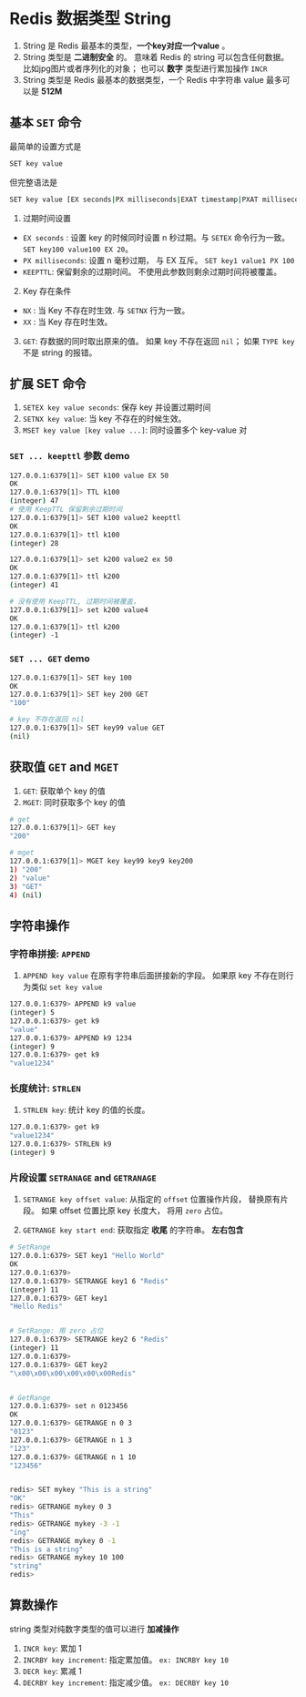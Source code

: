 # Redis 数据类型 String

1. String 是 Redis 最基本的类型，**一个key对应一个value** 。
2. String 类型是 **二进制安全** 的。 意味着 Redis 的 string 可以包含任何数据。 比如jpg图片或者序列化的对象； 也可以 **数字** 类型进行累加操作 `INCR`
3. String 类型是 Redis 最基本的数据类型，一个 Redis 中字符串 value 最多可以是 **512M**


## 基本 `SET` 命令

最简单的设置方式是 

```bash
SET key value
```

但完整语法是

```bash
SET key value [EX seconds|PX milliseconds|EXAT timestamp|PXAT milliseconds-timestamp|KEEPTTL] [NX|XX] [GET]
```

1. 过期时间设置
  + `EX seconds` : 设置 key 的时候同时设置 n 秒过期。与 `SETEX` 命令行为一致。 `SET key100 value100 EX 20`。
  + `PX milliseconds`: 设置 n 毫秒过期， 与 EX 互斥。 `SET key1 value1 PX 100`
  + `KEEPTTL`: 保留剩余的过期时间。 不使用此参数则剩余过期时间将被覆盖。
2. Key 存在条件
  + `NX` : 当 Key 不存在时生效. 与 `SETNX` 行为一致。
  + `XX` : 当 Key 存在时生效。
3. `GET`: 存数据的同时取出原来的值。 如果 key 不存在返回 `nil`； 如果 `TYPE key` 不是 string 的报错。


## 扩展 SET 命令


1. `SETEX key value seconds`: 保存 key 并设置过期时间
2. `SETNX key value`: 当 key 不存在的时候生效。
3. `MSET key value [key value ...]`: 同时设置多个 key-value 对


###  `SET ... keepttl` 参数 demo

```bash
127.0.0.1:6379[1]> SET k100 value EX 50
OK
127.0.0.1:6379[1]> TTL k100
(integer) 47
# 使用 KeepTTL 保留剩余过期时间
127.0.0.1:6379[1]> SET k100 value2 keepttl
OK
127.0.0.1:6379[1]> ttl k100
(integer) 28

127.0.0.1:6379[1]> set k200 value2 ex 50
OK
127.0.0.1:6379[1]> ttl k200
(integer) 41

# 没有使用 KeepTTL, 过期时间被覆盖，
127.0.0.1:6379[1]> set k200 value4
OK
127.0.0.1:6379[1]> ttl k200
(integer) -1
```


### `SET ... GET` demo

```bash
127.0.0.1:6379[1]> SET key 100
OK
127.0.0.1:6379[1]> SET key 200 GET
"100"

# key 不存在返回 nil
127.0.0.1:6379[1]> SET key99 value GET
(nil)
```


## 获取值 `GET` and `MGET`

1. `GET`: 获取单个 key 的值
2. `MGET`: 同时获取多个 key 的值

```bash
# get
127.0.0.1:6379[1]> GET key
"200"

# mget
127.0.0.1:6379[1]> MGET key key99 key9 key200
1) "200"
2) "value"
3) "GET"
4) (nil)
```

## 字符串操作


### 字符串拼接: `APPEND`

1. `APPEND key value` 在原有字符串后面拼接新的字段。 如果原 key 不存在则行为类似 `set key value`

```bash
127.0.0.1:6379> APPEND k9 value
(integer) 5
127.0.0.1:6379> get k9
"value"
127.0.0.1:6379> APPEND k9 1234
(integer) 9
127.0.0.1:6379> get k9
"value1234"
```

### 长度统计: `STRLEN`

1. `STRLEN key`: 统计 key 的值的长度。

```bash
127.0.0.1:6379> get k9
"value1234"
127.0.0.1:6379> STRLEN k9
(integer) 9
```



### 片段设置 `SETRANAGE` and `GETRANAGE`

1. `SETRANGE key offset value`: 从指定的 `offset` 位置操作片段， 替换原有片段。 如果 offset 位置比原 key 长度大， 将用 `zero` 占位。

2. `GETRANGE key start end`: 获取指定 **收尾** 的字符串。 **左右包含**


```bash
# SetRange
127.0.0.1:6379> SET key1 "Hello World"
OK
127.0.0.1:6379>
127.0.0.1:6379> SETRANGE key1 6 "Redis"
(integer) 11
127.0.0.1:6379> GET key1
"Hello Redis"


# SetRange: 用 zero 占位
127.0.0.1:6379> SETRANGE key2 6 "Redis"
(integer) 11
127.0.0.1:6379>
127.0.0.1:6379> GET key2
"\x00\x00\x00\x00\x00\x00Redis"


# GetRange
127.0.0.1:6379> set n 0123456
OK
127.0.0.1:6379> GETRANGE n 0 3
"0123"
127.0.0.1:6379> GETRANGE n 1 3
"123"
127.0.0.1:6379> GETRANGE n 1 10
"123456"


redis> SET mykey "This is a string"
"OK"
redis> GETRANGE mykey 0 3
"This"
redis> GETRANGE mykey -3 -1
"ing"
redis> GETRANGE mykey 0 -1
"This is a string"
redis> GETRANGE mykey 10 100
"string"
redis>
```

## 算数操作

string 类型对纯数字类型的值可以进行 **加减操作**

1. `INCR key`: 累加 1
2. `INCRBY key increment`: 指定累加值。 `ex: INCRBY key 10`
3. `DECR key`: 累减 1
4. `DECRBY key increment`: 指定减少值。 `ex: DECRBY key 10`

